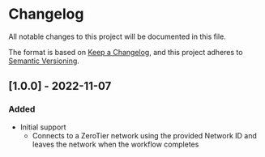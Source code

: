# Changelog
All notable changes to this project will be documented in this file.

The format is based on [Keep a Changelog](https://keepachangelog.com/en/1.0.0/),
and this project adheres to [Semantic Versioning](https://semver.org/spec/v2.0.0.html).


## [1.0.0] - 2022-11-07

### Added
- Initial support
  - Connects to a ZeroTier network using the provided Network ID and leaves the network when the workflow completes
